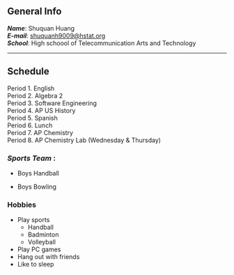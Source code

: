 ## General Info

**_Name_**: Shuquan Huang  
**_E-mail_**: [shuquanh9009@hstat.org](shuquanh9009@hstat.org)  
**_School_**: High schoool of Telecommunication Arts and Technology  

---

## Schedule

Period 1. English  
Period 2. Algebra 2  
Period 3. Software Engineering  
Period 4. AP US History  
Period 5. Spanish  
Period 6. Lunch  
Period 7. AP Chemistry  
Period 8. AP Chemistry Lab (Wednesday & Thursday)

### **_Sports Team_** :
* Boys Handball 

* Boys Bowling

### Hobbies

* Play sports 
    * Handball 
    * Badminton 
    * Volleyball  
* Play PC games
* Hang out with friends  
* Like to sleep  
